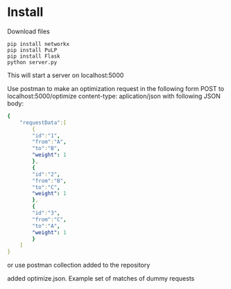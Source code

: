 # Install
Download files
```
pip install networkx
pip install PuLP
pip install Flask
python server.py
```
This will start a server on localhost:5000

Use postman to make an optimization request in the following form
POST to localhost:5000/optimize
content-type: aplication/json
with following JSON body:
```yaml
{
    "requestData":[
        {
        "id":"1",
        "from":"A",
        "to":"B",
        "weight": 1
        },
        {
        "id":"2",
        "from":"B",
        "to":"C",
        "weight": 1
        },
        {
        "id":"3",
        "from":"C",
        "to":"A",
        "weight": 1
        }
    ]
}
```
or use postman collection added to the repository

added optimize.json. Example set of matches of dummy requests
